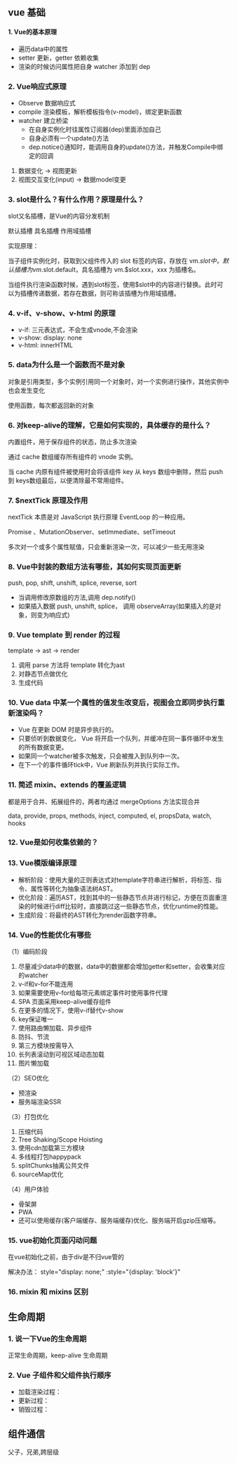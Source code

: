 ## vue 基础

#### 1. Vue的基本原理

- 遍历data中的属性
- setter 更新，getter 依赖收集
- 渲染的时候访问属性把自身 watcher 添加到 dep

### 2. Vue响应式原理
- Observe 数据响应式
- compile 渲染模板，解析模板指令(v-model)，绑定更新函数
- watcher 建立桥梁
    - 在自身实例化时往属性订阅器(dep)里面添加自己 
    - 自身必须有一个update()方法 
    - dep.notice()通知时，能调用自身的update()方法，并触发Compile中绑定的回调

1. 数据变化 -> 视图更新
2. 视图交互变化(input) -> 数据model变更

### 3. slot是什么？有什么作用？原理是什么？

slot又名插槽，是Vue的内容分发机制

默认插槽 具名插槽 作用域插槽

实现原理：

当子组件实例化时，获取到父组件传入的 slot 标签的内容，存放在 vm.$slot 中，默认插槽为 vm.$slot.default，具名插槽为 vm.$slot.xxx，xxx 为插槽名。

当组件执行渲染函数时候，遇到slot标签，使用$slot中的内容进行替换。此时可以为插槽传递数据，若存在数据，则可称该插槽为作用域插槽。

### 4. v-if、v-show、v-html 的原理

- v-if: 三元表达式，不会生成vnode,不会渲染
- v-show: display: none
- v-html: innerHTML

### 5. data为什么是一个函数而不是对象

对象是引用类型，多个实例引用同一个对象时，对一个实例进行操作，其他实例中也会发生变化

使用函数，每次都返回新的对象

### 6. 对keep-alive的理解，它是如何实现的，具体缓存的是什么？

内置组件，用于保存组件的状态，防止多次渲染

通过 cache 数组缓存所有组件的 vnode 实例。

当 cache 内原有组件被使用时会将该组件 key 从 keys 数组中删除，然后 push 到 keys数组最后，以便清除最不常用组件。

### 7. $nextTick 原理及作用

nextTick 本质是对 JavaScript 执行原理 EventLoop 的一种应用。

Promise 、MutationObserver、setImmediate、setTimeout

多次对一个或多个属性赋值，只会重新渲染一次，可以减少一些无用渲染

### 8. Vue中封装的数组方法有哪些，其如何实现页面更新

push, pop, shift, unshift, splice, reverse, sort

- 当调用修改原数组的方法,调用 dep.notify()
- 如果插入数据 push, unshift, splice， 调用 observeArray(如果插入的是对象，则变为响应式)

### 9. Vue template 到 render 的过程

template -> ast -> render

1. 调用 parse 方法将 template 转化为ast
2. 对静态节点做优化
3. 生成代码


### 10. Vue data 中某一个属性的值发生改变后，视图会立即同步执行重新渲染吗？

- Vue 在更新 DOM 时是异步执行的。
- 只要侦听到数据变化， Vue 将开启一个队列，并缓冲在同一事件循环中发生的所有数据变更。
- 如果同一个watcher被多次触发，只会被推入到队列中一次。
- 在下一个的事件循环tick中，Vue 刷新队列并执行实际工作。



### 11. 简述 mixin、extends 的覆盖逻辑

都是用于合并、拓展组件的，两者均通过 mergeOptions 方法实现合并

data, provide, props, methods, inject, computed, el, propsData, watch, hooks

### 12. Vue是如何收集依赖的？

### 13. Vue模版编译原理
- 解析阶段：使用大量的正则表达式对template字符串进行解析，将标签、指令、属性等转化为抽象语法树AST。
- 优化阶段：遍历AST，找到其中的一些静态节点并进行标记，方便在页面重渲染的时候进行diff比较时，直接跳过这一些静态节点，优化runtime的性能。
- 生成阶段：将最终的AST转化为render函数字符串。

### 14. Vue的性能优化有哪些

（1）编码阶段

1. 尽量减少data中的数据，data中的数据都会增加getter和setter，会收集对应的watcher
2. v-if和v-for不能连用
3. 如果需要使用v-for给每项元素绑定事件时使用事件代理
4. SPA 页面采用keep-alive缓存组件
5. 在更多的情况下，使用v-if替代v-show
6. key保证唯一
7. 使用路由懒加载、异步组件
8. 防抖、节流
9. 第三方模块按需导入
10. 长列表滚动到可视区域动态加载
11. 图片懒加载

（2）SEO优化

- 预渲染
- 服务端渲染SSR

（3）打包优化

1. 压缩代码
2. Tree Shaking/Scope Hoisting
3. 使用cdn加载第三方模块
5. 多线程打包happypack
5. splitChunks抽离公共文件
6. sourceMap优化

（4）用户体验

- 骨架屏
- PWA
- 还可以使用缓存(客户端缓存、服务端缓存)优化、服务端开启gzip压缩等。

###  15. vue初始化页面闪动问题

在vue初始化之前，由于div是不归vue管的

解决办法： style="display: none;" :style="{display: 'block'}"

### 16. mixin 和 mixins 区别

## 生命周期

### 1. 说一下Vue的生命周期

正常生命周期，keep-alive 生命周期

### 2. Vue 子组件和父组件执行顺序

- 加载渲染过程：
- 更新过程：
- 销毁过程：

## 组件通信

父子，兄弟,跨层级


